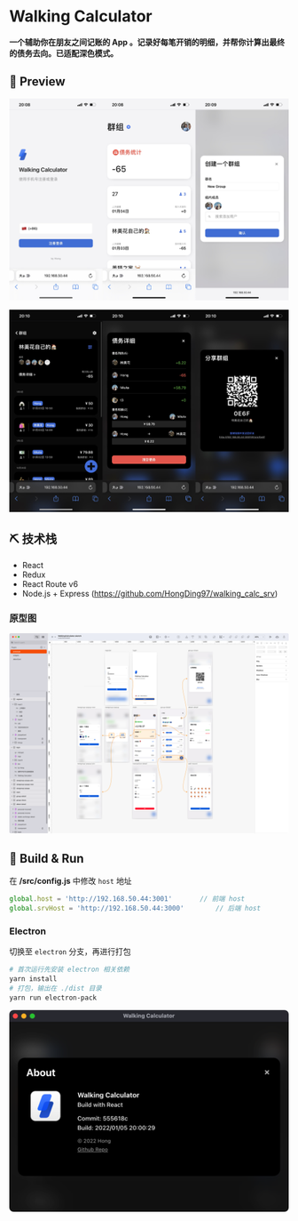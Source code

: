 # Walking Calculator

**一个辅助你在朋友之间记账的 App 。记录好每笔开销的明细，并帮你计算出最终的债务去向。已适配深色模式。**

## 👀 Preview

![IMG_1931](https://raw.githubusercontent.com/HongDing97/imgs/main/uPic/IMG_1931.JPEG)

![IMG_1932](https://raw.githubusercontent.com/HongDing97/imgs/main/uPic/IMG_1932.JPEG)

## ⛏ 技术栈

- React
- Redux
- React Route v6
- Node.js + Express (https://github.com/HongDing97/walking_calc_srv)

### 原型图

![h4gv5G](https://raw.githubusercontent.com/HongDing97/imgs/main/uPic/h4gv5G.png)

## 🌟 Build & Run

在 **/src/config.js** 中修改 `host` 地址

```js
global.host = 'http://192.168.50.44:3001'		// 前端 host
global.srvHost = 'http://192.168.50.44:3000'		// 后端 host
```

### Electron

切换至 `electron` 分支，再进行打包

```bash
# 首次运行先安装 electron 相关依赖
yarn install            
# 打包，输出在 ./dist 目录
yarn run electron-pack
```

![RHdOUP](https://raw.githubusercontent.com/HongDing97/imgs/main/uPic/RHdOUP.png)
